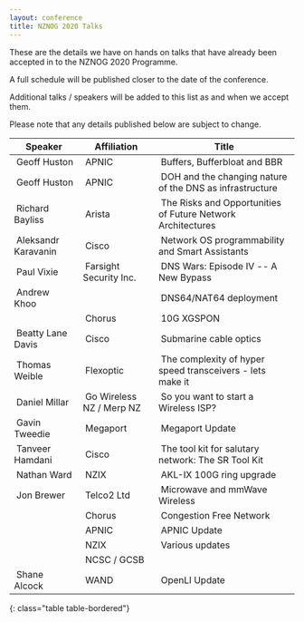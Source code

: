 ```yaml
---
layout: conference
title: NZNOG 2020 Talks
---
```

These are the details we have on hands on talks that have already been accepted in to the NZNOG 2020 Programme.

A full schedule will be published closer to the date of the conference.

Additional talks / speakers will be added to this list as and when we accept them.

Please note that any details published below are subject to change.

| Speaker | Affiliation | Title |
| --- | --- | --- |
|  Geoff Huston |  APNIC  |  Buffers, Bufferbloat and BBR |
|  Geoff Huston |  APNIC |  DOH and the changing nature of the DNS as infrastructure |
|  Richard Bayliss |  Arista |  The Risks and Opportunities of Future Network Architectures |
|  Aleksandr Karavanin |  Cisco |  Network OS programmability and Smart Assistants |
|  Paul Vixie |  Farsight Security Inc. |  DNS Wars: Episode IV -- A New Bypass |
|  Andrew Khoo |  |  DNS64/NAT64 deployment |
|  |  Chorus |  10G XGSPON |
|  Beatty Lane Davis |  Cisco |  Submarine cable optics |
|  Thomas Weible |  Flexoptic |  The complexity of hyper speed transceivers - lets make it |
|  Daniel Millar |  Go Wireless NZ / Merp NZ |  So you want to start a Wireless ISP? |
|  Gavin Tweedie |  Megaport |  Megaport Update |
|  Tanveer Hamdani |  Cisco |  The tool kit for salutary network: The SR Tool Kit |
|  Nathan Ward |  NZIX |  AKL-IX 100G ring upgrade |
|  Jon Brewer |  Telco2 Ltd |  Microwave and mmWave Wireless |
|  |  Chorus |  Congestion Free Network |
|  |  APNIC |  APNIC Update |
|  |  NZIX |  Various updates |
|  |  NCSC / GCSB |  |
|  Shane Alcock |  WAND |  OpenLI Update |
{: class="table table-bordered"}
